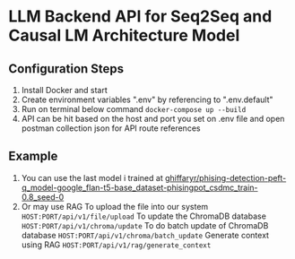 # LLM Backend API for Seq2Seq and Causal LM Architecture Model

## Configuration Steps
1. Install Docker and start
2. Create environment variables ".env" by referencing to ".env.default"
3. Run on terminal below command
`
docker-compose up --build
`
4. API can be hit based on the host and port you set on .env file and open postman collection json for API route references

## Example
1. You can use the last model i trained at [ghiffaryr/phising-detection-peft-q_model-google_flan-t5-base_dataset-phisingpot_csdmc_train-0.8_seed-0](ghiffaryr/phising-detection-peft-q_model-google_flan-t5-base_dataset-phisingpot_csdmc_train-0.8_seed-0)
2. Or may use RAG 
To upload the file into our system
`
HOST:PORT/api/v1/file/upload
`
To update the ChromaDB database
`
HOST:PORT/api/v1/chroma/update
`
To do batch update of ChromaDB database
`
HOST:PORT/api/v1/chroma/batch_update
`
Generate context using RAG
`
HOST:PORT/api/v1/rag/generate_context
`